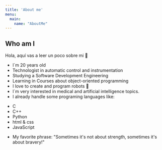 ```yaml
---
title: 'About me'
menu:
  main:
    name: "AboutMe"
---
```


## Who am I

Hola, aquí vas a leer un poco sobre mi 🌟

* I´m 20 years old
* Technologist in automatic control and instrumentation
* Studying a Software Development Engineering
* Learning in Courses about object-oriented programming 
* I love to create and program robots 👀
* I´m very interested in medical and artificial intelligence topics.
* I already handle some programing languages like: 
- C 
- C++ 
- Python 
- html & css
- JavaScript

* My favorite phrase: 
"Sometimes it's not about strength, sometimes it's about bravery!"
